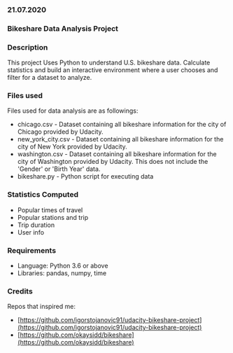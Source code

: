 ### 21.07.2020

### Bikeshare Data Analysis Project

### Description
This project Uses Python to understand U.S. bikeshare data. Calculate statistics and build an interactive environment where a user chooses and filter for a dataset to analyze.

### Files used
Files used for data analysis are as followings:

* chicago.csv - Dataset containing all bikeshare information for the city of Chicago provided by Udacity.
* new_york_city.csv - Dataset containing all bikeshare information for the city of New York provided by Udacity.
* washington.csv  - Dataset containing all bikeshare information for the city of Washington provided by Udacity. 
					This does not include the 'Gender' or 'Birth Year' data.
* bikeshare.py - Python script for executing data

### Statistics Computed
* Popular times of travel
* Popular stations and trip
* Trip duration
* User info

### Requirements
* Language: Python 3.6 or above
* Libraries: pandas, numpy, time

### Credits
Repos that inspired me:

* [https://github.com/igorstojanovic91/udacity-bikeshare-project](https://github.com/igorstojanovic91/udacity-bikeshare-project)
* [https://github.com/okaysidd/bikeshare](https://github.com/okaysidd/bikeshare)

